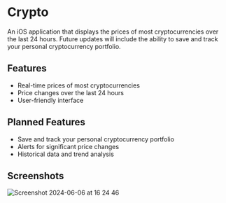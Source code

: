 # Crypto

An iOS application that displays the prices of most cryptocurrencies over the last 24 hours. Future updates will include the ability to save and track your personal cryptocurrency portfolio.

## Features

- Real-time prices of most cryptocurrencies
- Price changes over the last 24 hours
- User-friendly interface

## Planned Features

- Save and track your personal cryptocurrency portfolio
- Alerts for significant price changes
- Historical data and trend analysis

## Screenshots
![Screenshot 2024-06-06 at 16 24 46](https://github.com/pmarkitantov/Crypto/assets/116349133/1f755ee0-44ca-4088-b074-cf5ef416b9bf)
